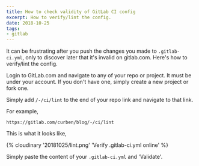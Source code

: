 ```yaml
---
title: How to check validity of GitLab CI config
excerpt: How to verify/lint the config.
date: 2018-10-25
tags:
- gitlab
---
```


It can be frustrating after you push the changes you made to `.gitlab-ci.yml`, only to discover later that it's invalid on gitlab.com. Here's how to verify/lint the config.

Login to GitLab.com and navigate to any of your repo or project. It must be under your account. If you don't have one, simply create a new project or fork one.

Simply add `/-/ci/lint` to the end of your repo link and navigate to that link.

For example,

```
https://gitlab.com/curben/blog/-/ci/lint
```

This is what it looks like,

{% cloudinary '20181025/lint.png' 'Verify .gitlab-ci.yml online' %}

Simply paste the content of your `.gitlab-ci.yml` and 'Validate'.
